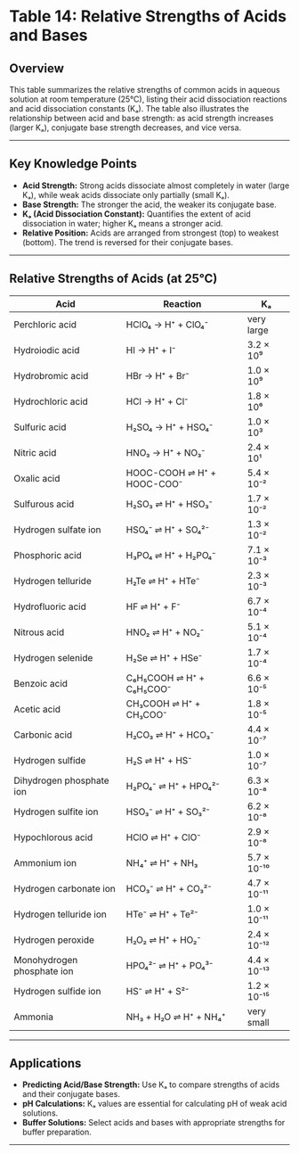 # Table 14: Relative Strengths of Acids and Bases

## Overview

This table summarizes the relative strengths of common acids in aqueous solution at room temperature (25°C), listing their acid dissociation reactions and acid dissociation constants (Kₐ). The table also illustrates the relationship between acid and base strength: as acid strength increases (larger Kₐ), conjugate base strength decreases, and vice versa.

---

## Key Knowledge Points

- **Acid Strength:** Strong acids dissociate almost completely in water (large Kₐ), while weak acids dissociate only partially (small Kₐ).
- **Base Strength:** The stronger the acid, the weaker its conjugate base.
- **Kₐ (Acid Dissociation Constant):** Quantifies the extent of acid dissociation in water; higher Kₐ means a stronger acid.
- **Relative Position:** Acids are arranged from strongest (top) to weakest (bottom). The trend is reversed for their conjugate bases.

---

## Relative Strengths of Acids (at 25°C)

| Acid                      | Reaction                                             | Kₐ        |
|---------------------------|-----------------------------------------------------|-----------|
| Perchloric acid           | HClO₄ → H⁺ + ClO₄⁻                                 | very large|
| Hydroiodic acid           | HI → H⁺ + I⁻                                        | 3.2 × 10⁹ |
| Hydrobromic acid          | HBr → H⁺ + Br⁻                                      | 1.0 × 10⁹ |
| Hydrochloric acid         | HCl → H⁺ + Cl⁻                                      | 1.8 × 10⁶ |
| Sulfuric acid             | H₂SO₄ → H⁺ + HSO₄⁻                                  | 1.0 × 10³ |
| Nitric acid               | HNO₃ → H⁺ + NO₃⁻                                   | 2.4 × 10¹ |
| Oxalic acid               | HOOC-COOH ⇌ H⁺ + HOOC-COO⁻                          | 5.4 × 10⁻²|
| Sulfurous acid            | H₂SO₃ ⇌ H⁺ + HSO₃⁻                                 | 1.7 × 10⁻²|
| Hydrogen sulfate ion      | HSO₄⁻ ⇌ H⁺ + SO₄²⁻                                 | 1.3 × 10⁻²|
| Phosphoric acid           | H₃PO₄ ⇌ H⁺ + H₂PO₄⁻                                | 7.1 × 10⁻³|
| Hydrogen telluride        | H₂Te ⇌ H⁺ + HTe⁻                                    | 2.3 × 10⁻³|
| Hydrofluoric acid         | HF ⇌ H⁺ + F⁻                                        | 6.7 × 10⁻⁴|
| Nitrous acid              | HNO₂ ⇌ H⁺ + NO₂⁻                                   | 5.1 × 10⁻⁴|
| Hydrogen selenide         | H₂Se ⇌ H⁺ + HSe⁻                                    | 1.7 × 10⁻⁴|
| Benzoic acid              | C₆H₅COOH ⇌ H⁺ + C₆H₅COO⁻                           | 6.6 × 10⁻⁵|
| Acetic acid               | CH₃COOH ⇌ H⁺ + CH₃COO⁻                             | 1.8 × 10⁻⁵|
| Carbonic acid             | H₂CO₃ ⇌ H⁺ + HCO₃⁻                                 | 4.4 × 10⁻⁷|
| Hydrogen sulfide          | H₂S ⇌ H⁺ + HS⁻                                      | 1.0 × 10⁻⁷|
| Dihydrogen phosphate ion  | H₂PO₄⁻ ⇌ H⁺ + HPO₄²⁻                               | 6.3 × 10⁻⁸|
| Hydrogen sulfite ion      | HSO₃⁻ ⇌ H⁺ + SO₃²⁻                                 | 6.2 × 10⁻⁸|
| Hypochlorous acid         | HClO ⇌ H⁺ + ClO⁻                                    | 2.9 × 10⁻⁸|
| Ammonium ion              | NH₄⁺ ⇌ H⁺ + NH₃                                    | 5.7 × 10⁻¹⁰|
| Hydrogen carbonate ion    | HCO₃⁻ ⇌ H⁺ + CO₃²⁻                                 | 4.7 × 10⁻¹¹|
| Hydrogen telluride ion    | HTe⁻ ⇌ H⁺ + Te²⁻                                    | 1.0 × 10⁻¹¹|
| Hydrogen peroxide         | H₂O₂ ⇌ H⁺ + HO₂⁻                                    | 2.4 × 10⁻¹²|
| Monohydrogen phosphate ion| HPO₄²⁻ ⇌ H⁺ + PO₄³⁻                                 | 4.4 × 10⁻¹³|
| Hydrogen sulfide ion      | HS⁻ ⇌ H⁺ + S²⁻                                      | 1.2 × 10⁻¹⁵|
| Ammonia                   | NH₃ + H₂O ⇌ H⁺ + NH₄⁺                               | very small |

---

## Applications
- **Predicting Acid/Base Strength:** Use Kₐ to compare strengths of acids and their conjugate bases.
- **pH Calculations:** Kₐ values are essential for calculating pH of weak acid solutions.
- **Buffer Solutions:** Select acids and bases with appropriate strengths for buffer preparation.

---
